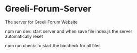 # Greeli-Forum-Server
The server for Greeli Forum Website

npm run dev: start server and when save file index.js the server automatically reset

npm run check: to start the biocheck for all files